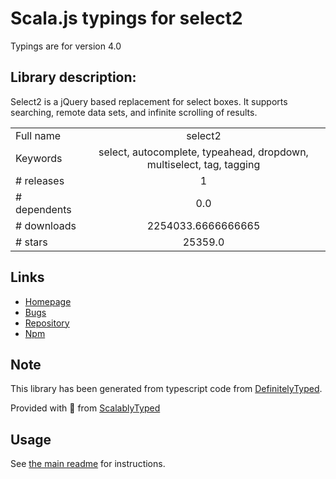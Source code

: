 
# Scala.js typings for select2

Typings are for version 4.0

## Library description:
Select2 is a jQuery based replacement for select boxes. It supports searching, remote data sets, and infinite scrolling of results.

|                    |                 |
| ------------------ | :-------------: |
| Full name          | select2 |
| Keywords           | select, autocomplete, typeahead, dropdown, multiselect, tag, tagging |
| # releases         | 1 |
| # dependents       | 0.0 |
| # downloads        | 2254033.6666666665 |
| # stars            | 25359.0 |

## Links
- [Homepage](https://select2.org)
- [Bugs](https://github.com/select2/select2/issues)
- [Repository](https://github.com/select2/select2)
- [Npm](https://www.npmjs.com/package/select2)
    


## Note
This library has been generated from typescript code from [DefinitelyTyped](https://definitelytyped.org).

Provided with :purple_heart: from [ScalablyTyped](https://github.com/oyvindberg/ScalablyTyped)

## Usage
See [the main readme](../../readme.md) for instructions.


